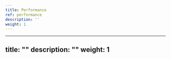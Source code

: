 ```yaml
---
title: Performance
ref: performance
description: ''
weight: 1
---
```

---
title: ""
description: ""
weight: 1
---